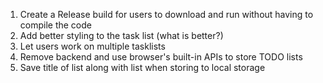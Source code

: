 1. Create a Release build for users to download and run without having to compile the code
2. Add better styling to the task list (what is better?)
3. Let users work on multiple tasklists
4. Remove backend and use browser's built-in APIs to store TODO lists
5. Save title of list along with list when storing to local storage
